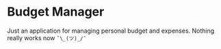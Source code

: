 # Budget Manager

Just an application for managing personal budget and expenses. 
Nothing really works now `¯\_(ツ)_/¯`